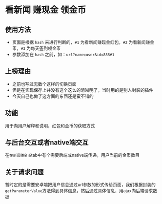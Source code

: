 # 看新闻 赚现金 领金币

## 使用方法

* 页面是根据 `hash` 来进行判断的，`#1` 为看新闻赚现金红包，`#2` 为看新闻赚金币，`#3` 为每天签到领金币
* 参数添加在 `hash` 之前，如：`url?name=user&id=888#1`

## 上榜理由

* 之前也写过无数个这样的切换页面
* 但是在实现保存上并没有这个这么的清晰明了，当时用的是别人封装的插件
* 今天自己也做了这方面的东西还是蛮不错的

## 功能

用于向用户解释和说明，红包和金币的获取方式

## 与后台交互或者native端交互

在`在新闻赚金币`tab中有个需要后端或native端传递，用户当前的金币数目

## 关于请求问题

暂时定的是需要安卓端把用户信息通过url参数的形式传给页面，我们根据封装的`getParameterValue`方法得到具体信息，然后通过具体信息，用ajax向后端请求数据

